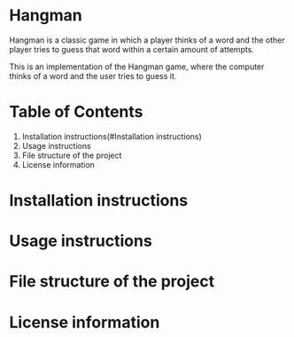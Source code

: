 # Hangman
Hangman is a classic game in which a player thinks of a word and the other player tries to guess that word within a certain amount of attempts.

This is an implementation of the Hangman game, where the computer thinks of a word and the user tries to guess it. 


# Table of Contents
1. Installation instructions(#Installation instructions)
2. Usage instructions
3. File structure of the project
4. License information

# Installation instructions


# Usage instructions

# File structure of the project

# License information

